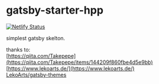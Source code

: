 # gatsby-starter-hpp

[![Netlify Status](https://api.netlify.com/api/v1/badges/bbee222e-f232-452e-b6ba-d58f6c1af937/deploy-status)](https://app.netlify.com/sites/gatsby-starter-hpp/deploys)

simplest gatsby skelton.

thanks to:  
[https://qiita.com/Takepepe](https://qiita.com/Takepepe/items/144209f860fbe4d5e9bb)  
[https://www.lekoarts.de/](https://www.lekoarts.de/)  
[LekoArts/gatsby-themes](https://github.com/LekoArts/gatsby-themes)  
